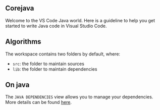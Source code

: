 ## Corejava

Welcome to the VS Code Java world. Here is a guideline to help you get started to write Java code in Visual Studio Code.

## Algorithms

The workspace contains two folders by default, where:

- `src`: the folder to maintain sources
- `lib`: the folder to maintain dependencies

## On java

The `JAVA DEPENDENCIES` view allows you to manage your dependencies. More details can be found [here](https://github.com/microsoft/vscode-java-pack/blob/master/release-notes/v0.9.0.md#work-with-jar-files-directly).
